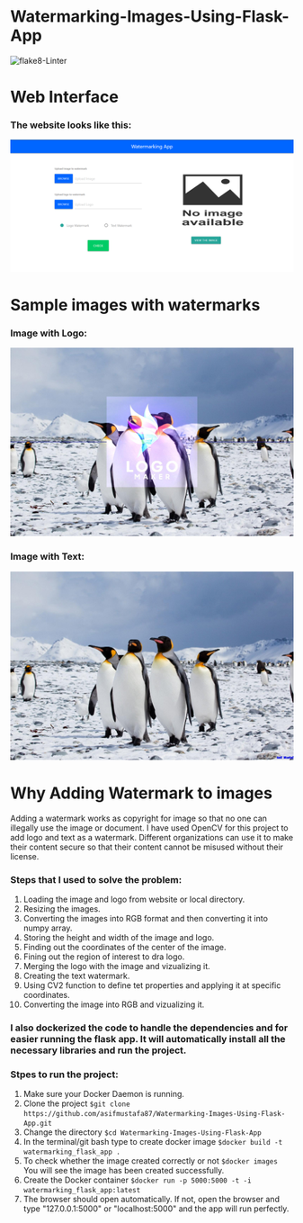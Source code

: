 # Watermarking-Images-Using-Flask-App
![flake8-Linter](https://github.com/asifmustafa87/Watermarking-Images-Using-Flask-App/actions/workflows/flake8-linter.yml/badge.svg)

# Web Interface
<h3>The website looks like this:</h3>

![Flask_App](https://github.com/asifmustafa87/Watermarking-Images-Using-Flask-App/blob/main/static/uploads/web-interface.png)

# Sample images with watermarks
<h3>Image with Logo:</h3>

![Image_wit_logo](https://github.com/asifmustafa87/Watermarking-Images-Using-Flask-App/blob/main/static/uploads/image.jpg)

<h3>Image with Text:</h3>

![Image_wit_text](https://github.com/asifmustafa87/Watermarking-Images-Using-Flask-App/blob/main/static/uploads/image1.jpg)

# Why Adding Watermark to images 
Adding a watermark works as copyright for image so that no one can illegally use the image or document. I have used OpenCV for this project to add logo and text as a watermark. Different organizations can use it to make their content secure so that their content cannot be misused without their license. 


<h3>Steps that I used to solve the problem:</h3>

1. Loading the image and logo from website or local directory.
2. Resizing the images.
3. Converting the images into RGB format and then converting it into numpy array.
4. Storing the height and width of the image and logo.
5. Finding out the coordinates of the center of the image.
6. Fining out the region of interest to dra logo.
7. Merging the logo with the image and vizualizing it.
8. Creating the text watermark.
9. Using CV2 function to define tet properties and applying it at specific coordinates.
10. Converting the image into RGB and vizualizing it.

**<h3>I also dockerized the code to handle the dependencies and for easier running the flask app. It will automatically install all the necessary libraries and run the project.</h3>**

<h3>Stpes to run the project:</h3>

1. Make sure your Docker Daemon is running.
2. Clone the project `$git clone https://github.com/asifmustafa87/Watermarking-Images-Using-Flask-App.git`
3. Change the directory `$cd Watermarking-Images-Using-Flask-App`
4. In the terminal/git bash type to create docker image `$docker build -t watermarking_flask_app .`
5. To check whether the image created correctly or not `$docker images` You will see the image has been created successfully.
6. Create the Docker container `$docker run -p 5000:5000 -t -i watermarking_flask_app:latest`
7. The browser should open automatically. If not, open the browser and type "127.0.0.1:5000" or "localhost:5000" and the app will run perfectly.


